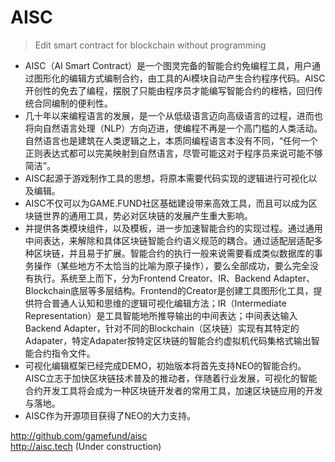 # AISC

> Edit smart contract for blockchain without programming

- AISC（AI Smart Contract）是一个图灵完备的智能合约免编程工具，用户通过图形化的编辑方式编制合约，由工具的Ai模块自动产生合约程序代码。AISC开创性的免去了编程，摆脱了只能由程序员才能编写智能合约的桎梏，回归传统合同编制的便利性。
- 几十年以来编程语言的发展，是一个从低级语言迈向高级语言的过程，进而也将向自然语言处理（NLP）方向迈进，使编程不再是一个高门槛的人类活动。自然语言也是建筑在人类逻辑之上，本质同编程语言本没有不同，“任何一个正则表达式都可以完美映射到自然语言，尽管可能这对于程序员来说可能不够简洁”。
- AISC起源于游戏制作工具的思想，将原本需要代码实现的逻辑进行可视化以及编辑。
- AISC不仅可以为GAME.FUND社区基础建设带来高效工具，而且可以成为区块链世界的通用工具，势必对区块链的发展产生重大影响。
- 并提供各类模块组件，以及模板，进一步加速智能合约的实现过程。通过通用中间表达，来解除和具体区块链智能合约语义规范的耦合。通过适配层适配多种区块链，并且易于扩展。智能合约的执行一般来说需要看成类似数据库的事务操作（某些地方不太恰当的比喻为原子操作），要么全部成功，要么完全没有执行。系统至上而下，分为Frontend Creator、IR、Backend Adapter、Blockchain底层等多层结构。Frontend的Creator是创建工具图形化工具，提供符合普通人认知和思维的逻辑可视化编辑方法；IR（Intermediate Representation）是工具智能地所推导输出的中间表达；中间表达输入Backend Adapter，针对不同的Blockchain（区块链）实现有其特定的Adapater，特定Adapater按特定区块链的智能合约虚拟机代码集格式输出智能合约指令文件。
- 可视化编辑框架已经完成DEMO，初始版本将首先支持NEO的智能合约。AISC立志于加快区块链技术普及的推动者，伴随着行业发展，可视化的智能合约开发工具将会成为一种区块链开发者的常用工具，加速区块链应用的开发与落地。
- AISC作为开源项目获得了NEO的大力支持。

http://github.com/gamefund/aisc
<br>
http://aisc.tech (Under construction)
